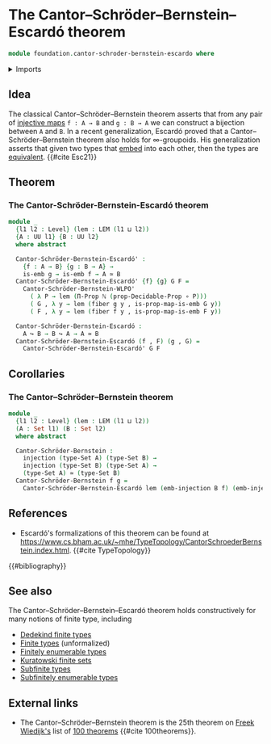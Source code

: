 # The Cantor–Schröder–Bernstein–Escardó theorem

```agda
module foundation.cantor-schroder-bernstein-escardo where
```

<details><summary>Imports</summary>

```agda
open import elementary-number-theory.natural-numbers

open import foundation.cantor-schroder-bernstein-decidable-embeddings
open import foundation.decidable-propositions
open import foundation.dependent-pair-types
open import foundation.function-types
open import foundation.injective-maps
open import foundation.law-of-excluded-middle
open import foundation.propositions
open import foundation.universe-levels

open import foundation-core.embeddings
open import foundation-core.equivalences
open import foundation-core.fibers-of-maps
open import foundation-core.propositional-maps
open import foundation-core.sets
```

</details>

## Idea

The classical Cantor–Schröder–Bernstein theorem asserts that from any pair of
[injective maps](foundation-core.injective-maps.md) `f : A → B` and `g : B → A`
we can construct a bijection between `A` and `B`. In a recent generalization,
Escardó proved that a Cantor–Schröder–Bernstein theorem also holds for
∞-groupoids. His generalization asserts that given two types that
[embed](foundation-core.embeddings.md) into each other, then the types are
[equivalent](foundation-core.equivalences.md). {{#cite Esc21}}

## Theorem

### The Cantor-Schröder-Bernstein-Escardó theorem

```agda
module _
  {l1 l2 : Level} (lem : LEM (l1 ⊔ l2))
  {A : UU l1} {B : UU l2}
  where abstract

  Cantor-Schröder-Bernstein-Escardó' :
    {f : A → B} {g : B → A} →
    is-emb g → is-emb f → A ≃ B
  Cantor-Schröder-Bernstein-Escardó' {f} {g} G F =
    Cantor-Schröder-Bernstein-WLPO'
      ( λ P → lem (Π-Prop ℕ (prop-Decidable-Prop ∘ P)))
      ( G , λ y → lem (fiber g y , is-prop-map-is-emb G y))
      ( F , λ y → lem (fiber f y , is-prop-map-is-emb F y))

  Cantor-Schröder-Bernstein-Escardó :
    A ↪ B → B ↪ A → A ≃ B
  Cantor-Schröder-Bernstein-Escardó (f , F) (g , G) =
    Cantor-Schröder-Bernstein-Escardó' G F
```

## Corollaries

### The Cantor–Schröder–Bernstein theorem

```agda
module _
  {l1 l2 : Level} (lem : LEM (l1 ⊔ l2))
  (A : Set l1) (B : Set l2)
  where abstract

  Cantor-Schröder-Bernstein :
    injection (type-Set A) (type-Set B) →
    injection (type-Set B) (type-Set A) →
    (type-Set A) ≃ (type-Set B)
  Cantor-Schröder-Bernstein f g =
    Cantor-Schröder-Bernstein-Escardó lem (emb-injection B f) (emb-injection A g)
```

## References

- Escardó's formalizations of this theorem can be found at
  <https://www.cs.bham.ac.uk/~mhe/TypeTopology/CantorSchroederBernstein.index.html>.
  {{#cite TypeTopology}}

{{#bibliography}}

## See also

The Cantor–Schröder–Bernstein–Escardó theorem holds constructively for many
notions of finite type, including

- [Dedekind finite types](univalent-combinatorics.dedekind-finite-types.md)
- [Finite types](univalent-combinatorics.finite-types.md) (unformalized)
- [Finitely enumerable types](univalent-combinatorics.finitely-enumerable-types.md)
- [Kuratowski finite sets](univalent-combinatorics.kuratowski-finite-sets.md)
- [Subfinite types](univalent-combinatorics.subfinite-types.md)
- [Subfinitely enumerable types](univalent-combinatorics.subfinitely-enumerable-types.md)

## External links

- The Cantor–Schröder–Bernstein theorem is the 25th theorem on
  [Freek Wiedijk's](http://www.cs.ru.nl/F.Wiedijk/) list of
  [100 theorems](literature.100-theorems.md) {{#cite 100theorems}}.
